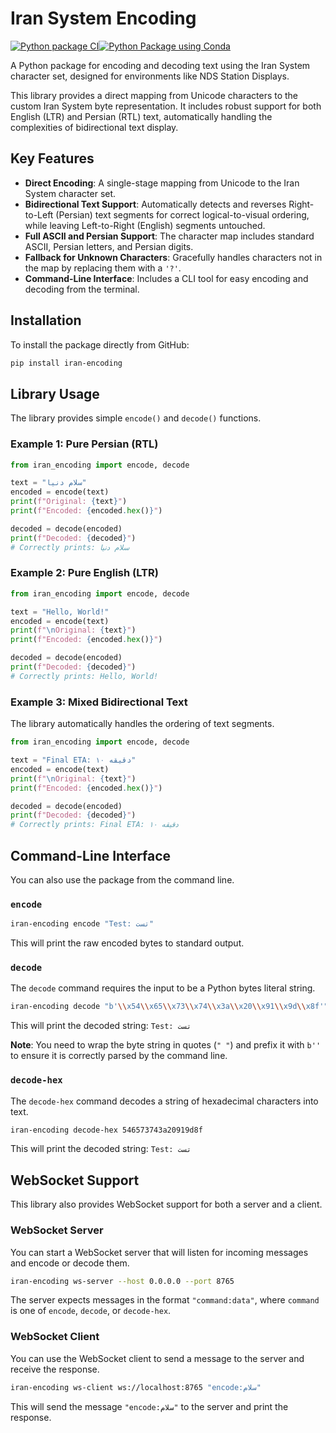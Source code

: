 # Iran System Encoding
[![Python package CI](https://github.com/movtigroup/Iran-System-encoding/actions/workflows/ci.yml/badge.svg?branch=main)](https://github.com/movtigroup/Iran-System-encoding/actions/workflows/ci.yml)[![Python Package using Conda](https://github.com/movtigroup/Iran-System-encoding/actions/workflows/python-package-conda.yml/badge.svg)](https://github.com/movtigroup/Iran-System-encoding/actions/workflows/python-package-conda.yml)

A Python package for encoding and decoding text using the Iran System character set, designed for environments like NDS Station Displays.

This library provides a direct mapping from Unicode characters to the custom Iran System byte representation. It includes robust support for both English (LTR) and Persian (RTL) text, automatically handling the complexities of bidirectional text display.

## Key Features

- **Direct Encoding**: A single-stage mapping from Unicode to the Iran System character set.
- **Bidirectional Text Support**: Automatically detects and reverses Right-to-Left (Persian) text segments for correct logical-to-visual ordering, while leaving Left-to-Right (English) segments untouched.
- **Full ASCII and Persian Support**: The character map includes standard ASCII, Persian letters, and Persian digits.
- **Fallback for Unknown Characters**: Gracefully handles characters not in the map by replacing them with a `'?'`.
- **Command-Line Interface**: Includes a CLI tool for easy encoding and decoding from the terminal.

## Installation

To install the package directly from GitHub:

```bash
pip install iran-encoding
```

## Library Usage

The library provides simple `encode()` and `decode()` functions.

### Example 1: Pure Persian (RTL)

```python
from iran_encoding import encode, decode

text = "سلام دنیا"
encoded = encode(text)
print(f"Original: {text}")
print(f"Encoded: {encoded.hex()}")

decoded = decode(encoded)
print(f"Decoded: {decoded}")
# Correctly prints: سلام دنیا
```

### Example 2: Pure English (LTR)

```python
from iran_encoding import encode, decode

text = "Hello, World!"
encoded = encode(text)
print(f"\nOriginal: {text}")
print(f"Encoded: {encoded.hex()}")

decoded = decode(encoded)
print(f"Decoded: {decoded}")
# Correctly prints: Hello, World!
```

### Example 3: Mixed Bidirectional Text

The library automatically handles the ordering of text segments.

```python
from iran_encoding import encode, decode

text = "Final ETA: ۱۰ دقیقه"
encoded = encode(text)
print(f"\nOriginal: {text}")
print(f"Encoded: {encoded.hex()}")

decoded = decode(encoded)
print(f"Decoded: {decoded}")
# Correctly prints: Final ETA: ۱۰ دقیقه
```

## Command-Line Interface

You can also use the package from the command line.

### `encode`

```bash
iran-encoding encode "Test: تست"
```
This will print the raw encoded bytes to standard output.

### `decode`

The `decode` command requires the input to be a Python bytes literal string.

```bash
iran-encoding decode "b'\\x54\\x65\\x73\\x74\\x3a\\x20\\x91\\x9d\\x8f'"
```
This will print the decoded string: `Test: تست`

**Note**: You need to wrap the byte string in quotes (`" "`) and prefix it with `b''` to ensure it is correctly parsed by the command line.

### `decode-hex`

The `decode-hex` command decodes a string of hexadecimal characters into text.

```bash
iran-encoding decode-hex 546573743a20919d8f
```
This will print the decoded string: `Test: تست`

## WebSocket Support

This library also provides WebSocket support for both a server and a client.

### WebSocket Server

You can start a WebSocket server that will listen for incoming messages and encode or decode them.

```bash
iran-encoding ws-server --host 0.0.0.0 --port 8765
```

The server expects messages in the format `"command:data"`, where `command` is one of `encode`, `decode`, or `decode-hex`.

### WebSocket Client

You can use the WebSocket client to send a message to the server and receive the response.

```bash
iran-encoding ws-client ws://localhost:8765 "encode:سلام"
```
This will send the message `"encode:سلام"` to the server and print the response.
